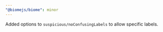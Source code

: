 ```yaml
---
"@biomejs/biome": minor
---
```


Added options to `suspicious/noConfusingLabels` to allow specific labels.
